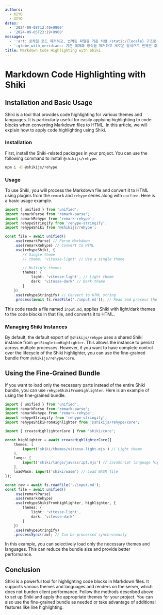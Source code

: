 ```yaml
---
authors:
  - XIYO
  - XIYO
dates:
  - '2024-09-08T12:40+0900'
  - '2024-09-05T23:19+0900'
messages:
  - ':art: 로케일 코드 제거하고, 번역된 파일을 기존 처럼 /static/{locale} 구조로 저장'
  - ':globe_with_meridians: 기존 국제화 방식을 제거하고 새로운 방식으로 번역본 추가'
title: Markdown Code Highlighting with Shiki
---
```

# Markdown Code Highlighting with Shiki

## Installation and Basic Usage

Shiki is a tool that provides code highlighting for various themes and languages. It is particularly useful for easily applying highlighting to code blocks when converting Markdown files to HTML. In this article, we will explain how to apply code highlighting using Shiki.

### Installation

First, install the Shiki-related packages in your project. You can use the following command to install `@shikijs/rehype`.

```bash
npm i -D @shikijs/rehype
```

### Usage

To use Shiki, you will process the Markdown file and convert it to HTML using plugins from the `remark` and `rehype` series along with `unified`. Here is a basic usage example.

```typescript
import { unified } from 'unified';
import remarkParse from 'remark-parse';
import remarkRehype from 'remark-rehype';
import rehypeStringify from 'rehype-stringify';
import rehypeShiki from '@shikijs/rehype';

const file = await unified()
	.use(remarkParse) // Parse Markdown
	.use(remarkRehype) // Convert to HTML
	.use(rehypeShiki, {
		// Single theme
		// theme: 'vitesse-light' // Use a single theme

		// Multiple themes
		themes: {
			light: 'vitesse-light', // Light theme
			dark: 'vitesse-dark' // Dark theme
		}
	})
	.use(rehypeStringify) // Convert to HTML string
	.process(await fs.readFile('./input.md')); // Read and process the Markdown file
```

This code reads a file named `input.md`, applies Shiki with light/dark themes to the code blocks in that file, and converts it to HTML.

### Managing Shiki Instances

By default, the default export of `@shikijs/rehype` uses a shared Shiki instance from `getSingletonHighlighter`. This allows the instance to persist across multiple processes. However, if you want to have complete control over the lifecycle of the Shiki highlighter, you can use the fine-grained bundle from `@shikijs/rehype/core`.

## Using the Fine-Grained Bundle

If you want to load only the necessary parts instead of the entire Shiki bundle, you can use `rehypeShikiFromHighlighter`. Here is an example of using the fine-grained bundle.

```typescript
import { unified } from 'unified';
import remarkParse from 'remark-parse';
import remarkRehype from 'remark-rehype';
import rehypeStringify from 'rehype-stringify';
import rehypeShikiFromHighlighter from '@shikijs/rehype/core';

import { createHighlighterCore } from 'shiki/core';

const highlighter = await createHighlighterCore({
	themes: [
		import('shiki/themes/vitesse-light.mjs') // Light theme
	],
	langs: [
		import('shiki/langs/javascript.mjs') // JavaScript language highlighting
	],
	loadWasm: import('shiki/wasm') // Load WASM file
});

const raw = await fs.readFile('./input.md');
const file = await unified()
	.use(remarkParse)
	.use(remarkRehype)
	.use(rehypeShikiFromHighlighter, highlighter, {
		themes: {
			light: 'vitesse-light',
			dark: 'vitesse-dark'
		}
	})
	.use(rehypeStringify)
	.processSync(raw); // Can be processed synchronously
```

In this example, you can selectively load only the necessary themes and languages. This can reduce the bundle size and provide better performance.

## Conclusion

Shiki is a powerful tool for highlighting code blocks in Markdown files. It supports various themes and languages and renders on the server, which does not burden client performance. Follow the methods described above to set up Shiki and apply the appropriate themes for your project. You can also use the fine-grained bundle as needed or take advantage of additional features like line highlighting.

